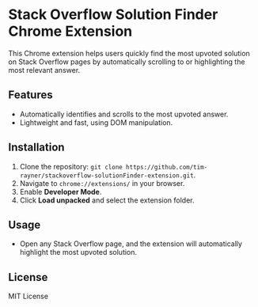 # Stack Overflow Solution Finder Chrome Extension

This Chrome extension helps users quickly find the most upvoted solution on Stack Overflow pages by automatically scrolling to or highlighting the most relevant answer.

## Features
- Automatically identifies and scrolls to the most upvoted answer.
- Lightweight and fast, using DOM manipulation.

## Installation
1. Clone the repository: `git clone https://github.com/tim-rayner/stackoverflow-solutionFinder-extension.git`.
2. Navigate to `chrome://extensions/` in your browser.
3. Enable **Developer Mode**.
4. Click **Load unpacked** and select the extension folder.

## Usage
- Open any Stack Overflow page, and the extension will automatically highlight the most upvoted solution.

## License
MIT License
